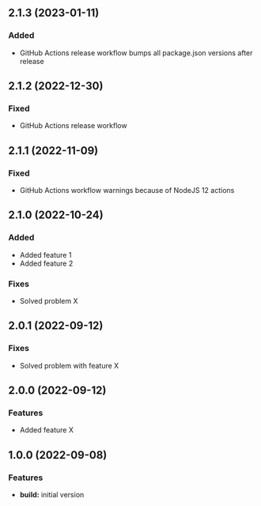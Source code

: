 ## 2.1.3 (2023-01-11)
### Added
* GitHub Actions release workflow bumps all package.json versions after release

## 2.1.2 (2022-12-30)
### Fixed
* GitHub Actions release workflow

## 2.1.1 (2022-11-09)
### Fixed
* GitHub Actions workflow warnings because of NodeJS 12 actions

## 2.1.0 (2022-10-24)
### Added
* Added feature 1
* Added feature 2

### Fixes
* Solved problem X

## 2.0.1 (2022-09-12)
### Fixes
* Solved problem with feature X

## 2.0.0 (2022-09-12)
### Features
* Added feature X

## 1.0.0 (2022-09-08)
### Features
* **build:** initial version
